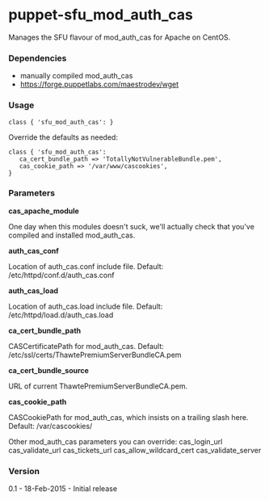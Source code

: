 # puppet-sfu_mod_auth_cas

Manages the SFU flavour of mod_auth_cas for Apache on CentOS.


### Dependencies

* manually compiled mod_auth_cas
* https://forge.puppetlabs.com/maestrodev/wget


### Usage

```
class { 'sfu_mod_auth_cas': }
```

Override the defaults as needed:

```
class { 'sfu_mod_auth_cas':
   ca_cert_bundle_path => 'TotallyNotVulnerableBundle.pem',
   cas_cookie_path => '/var/www/cascookies',
}
```

### Parameters

**cas_apache_module** 

One day when this modules doesn't suck, we'll actually check that you've compiled and installed mod_auth_cas.


**auth_cas_conf**

Location of auth_cas.conf include file. Default: /etc/httpd/conf.d/auth_cas.conf


**auth_cas_load**

Location of auth_cas.load include file. Default: /etc/httpd/load.d/auth_cas.load


**ca_cert_bundle_path**

CASCertificatePath for mod_auth_cas. Default: /etc/ssl/certs/ThawtePremiumServerBundleCA.pem


**ca_cert_bundle_source**

URL of current ThawtePremiumServerBundleCA.pem.


**cas_cookie_path**

CASCookiePath for mod_auth_cas, which insists on a trailing slash here. Default: /var/cascookies/

Other mod_auth_cas parameters you can override:
cas_login_url
cas_validate_url
cas_tickets_url
cas_allow_wildcard_cert
cas_validate_server

### Version
0.1 - 18-Feb-2015 - Initial release


